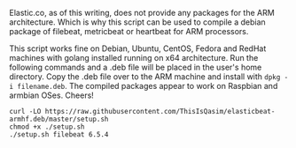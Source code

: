 Elastic.co, as of this writing, does not provide any packages for the ARM architecture. Which is why this script can be used to compile a debian package of filebeat, metricbeat or heartbeat for ARM processors. 

This script works fine on Debian, Ubuntu, CentOS, Fedora and RedHat machines with golang installed running on x64 architecture. Run the following commands and a .deb file will be placed in the user's home directory. Copy the .deb file over to the ARM machine and install with `dpkg -i filename.deb`. The compiled packages appear to work on Raspbian and armbian OSes. Cheers!

    curl -LO https://raw.githubusercontent.com/ThisIsQasim/elasticbeat-armhf.deb/master/setup.sh
    chmod +x ./setup.sh
    ./setup.sh filebeat 6.5.4
